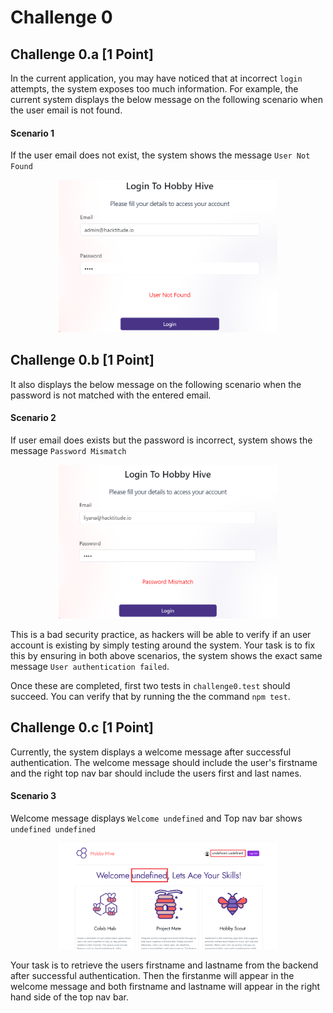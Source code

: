 # Challenge 0

## Challenge 0.a [1 Point]

In the current application, you may have noticed that at incorrect `login` attempts,  the system exposes too much information. For example, the current system displays the below message on the following scenario when the user email is not found.

#### Scenario 1

If the user email does not exist, the system shows the message `User Not Found`


<p align="center">
  <img src="./images/0a.png" width="350px">
</p>


## Challenge 0.b [1 Point]

It also displays the below message on the following scenario when the password is not matched with the entered email.

#### Scenario 2
If user email does exists but the password is incorrect, system shows the message `Password Mismatch` 


<p align="center">
  <img src="./images/0b.png" width="350px">
</p>

This is a bad security practice, as hackers will be able to verify if an user account is existing by simply testing around the system. Your task is to fix this by ensuring in both above scenarios, the system shows the exact same message `User authentication failed`.

Once these are completed, first two tests in `challenge0.test` should succeed. You can verify that by running the the command `npm test`.


## Challenge 0.c [1 Point]

Currently, the system displays a welcome message after successful authentication. The welcome message should include the user's firstname and the right top nav bar should include the users first and last names. 

#### Scenario 3
Welcome message displays `Welcome undefined` and Top nav bar shows `undefined undefined`


<p align="center">
  <img src="./images/0c.png" width="350px">
</p>

Your task is to retrieve the users firstname and lastname from the backend after successful authentication. Then the firstanme will appear in the welcome message and both firstname and lastname will appear in the right hand side of the top nav bar.